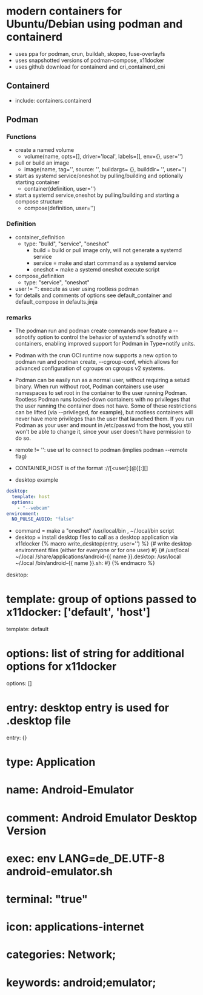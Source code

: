 # modern containers for Ubuntu/Debian using podman and containerd

+ uses ppa for podman, crun, buildah, skopeo, fuse-overlayfs
+ uses snapshotted versions of podman-compose, x11docker
+ uses github download for containerd and cri_containerd_cni


## Containerd

+ include: containers.containerd

## Podman

### Functions

+ create a named volume
  + volume(name, opts=[], driver='local', labels=[], env={}, user='')
+ pull or build an image
  + image(name, tag='', source: '', buildargs= {}, builddir= '', user='')
+ start as systemd service/oneshot by pulling/building and optionally starting container
  + container(definition, user='')
+ start a systemd service,oneshot by pulling/building and starting a compose structure
  + compose(definition, user='')

### Definition

+ container_definition
  + type: "build", "service", "oneshot"
    + build   = build or pull image only, will not generate a systemd service
    + service = make and start command as a systemd service
    + oneshot = make a systemd oneshot execute script
+ compose_definition
  + type: "service", "oneshot"
+ user != '': execute as user using rootless podman
+ for details and comments of options see default_container and default_compose in defaults.jinja


### remarks

+ The podman run and podman create commands now feature a --sdnotify option to control the behavior of systemd's sdnotify with containers, enabling improved support for Podman in Type=notify units.

+ Podman with the crun OCI runtime now supports a new option to podman run and podman create, --cgroup-conf, which allows for advanced configuration of cgroups on cgroups v2 systems.

+ Podman can be easily run as a normal user, without requiring a setuid binary. When run without root, Podman containers use user namespaces to set root in the container to the user running Podman. Rootless Podman runs locked-down containers with no privileges that the user running the container does not have. Some of these restrictions can be lifted (via --privileged, for example), but rootless containers will never have more privileges than the user that launched them. If you run Podman as your user and mount in /etc/passwd from the host, you still won't be able to change it, since your user doesn't have permission to do so.

+ remote  != '': use url to connect to podman (implies podman --remote flag)
+ CONTAINER_HOST is of the format <schema>://[<user[:<password>]@]<host>[:<port>][<path>]

+ desktop example
```yaml
desktop:
  template: host
  options:
    - "--webcam"
environment:
  NO_PULSE_AUDIO: "false"
```

+ command = make a "oneshot" /usr/local/bin , ~/.local/bin script
+ desktop = install desktop files to call as a desktop application via x11docker
{% macro write_desktop(entry, user='') %}
{# write desktop environment files (either for everyone or for one user) #}
{#
/usr/local
~/.local
/share/applications/android-{{ name }}.desktop:
/usr/local
~/.local
/bin/android-{{ name }}.sh:
#}
{% endmacro %}

desktop:
  # template: group of options passed to x11docker:  ['default', 'host']
  template: default
  # options: list of string for additional options for x11docker
  options: []
  # entry: desktop entry is used for .desktop file
  entry: {}
  # type: Application
  # name: Android-Emulator
  # comment: Android Emulator Desktop Version
  # exec: env LANG=de_DE.UTF-8 android-emulator.sh
  # terminal: "true"
  # icon: applications-internet
  # categories: Network;
  # keywords: android;emulator;
